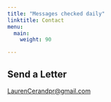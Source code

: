 ```yaml
---
title: "Messages checked daily"
linktitle: Contact
menu:
  main:
    weight: 90

---
```

## Send a Letter

[LaurenCerandpr@gmail.com](mailto:laurencerandpr@gmail.com)
